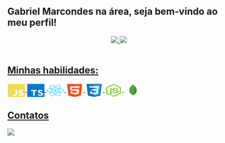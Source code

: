 ## Gabriel Marcondes na área, seja bem-vindo ao meu perfil!
<div align="center">
  <a href="https://github.com/devgabrielmarcondes">
  <img height="180em" src="github-readme-stats-devgabrielmarcondes.vercel.app
/api?username=devgabrielmarcondes&show_icons=true&theme=github_dark&include_all_commits=true&count_private=true"/>
  <img height="180em" src="github-readme-stats-devgabrielmarcondes.vercel.app
/api/top-langs/?username=devgabrielmarcondes&layout=compact&langs_count=7&theme=github_dark"/>
</div>
<div style="display: inline_block"><br>
  <h2>Minhas habilidades:</h2>
  <img align="center" alt="Marcondes-Js" height="30" width="40" src="https://raw.githubusercontent.com/devicons/devicon/master/icons/javascript/javascript-plain.svg">
  <img align="center" alt="Marcondes-Ts" height="30" width="40" src="https://raw.githubusercontent.com/devicons/devicon/master/icons/typescript/typescript-plain.svg">
  <img align="center" alt="Marcondes-React" height="30" width="40" src="https://raw.githubusercontent.com/devicons/devicon/master/icons/react/react-original.svg">
  <img align="center" alt="Marcondes-HTML" height="30" width="40" src="https://raw.githubusercontent.com/devicons/devicon/master/icons/html5/html5-original.svg">
  <img align="center" alt="Marcondes-CSS" height="30" width="40" src="https://raw.githubusercontent.com/devicons/devicon/master/icons/css3/css3-original.svg"> 
  <img align="center" alt="Marcondes-Nodejs" height="30" width="40" src="https://raw.githubusercontent.com/devicons/devicon/master/icons/nodejs/nodejs-original.svg">
  <img align="center" alt="Marcondes-Mongodb" height="30" width="40" src="https://raw.githubusercontent.com/devicons/devicon/master/icons/mongodb/mongodb-original.svg"> 
  
</div>
 
<div>
  <h2>Contatos</h2>
  <a href="https://instagram.com/devgabrielmarcondes" target="_blank"><img src="https://img.shields.io/badge/-Instagram-%23E4405F?style=for-the-badge&logo=instagram&logoColor=white" target="_blank"/></a>
</div>

